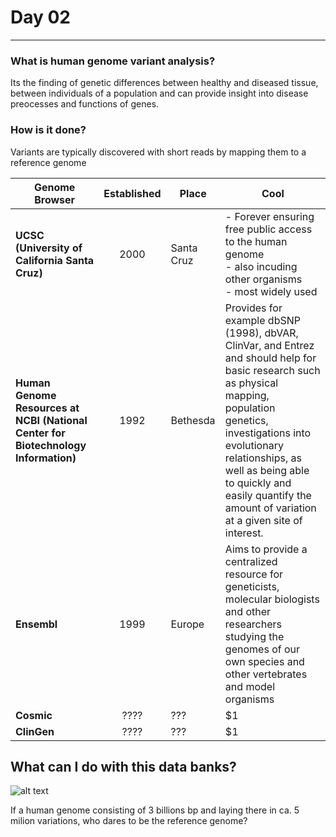 # Day 02
---

### What is human genome variant analysis?
Its the finding of genetic differences between healthy and diseased tissue, between individuals of a population and can provide insight into disease preocesses and functions of genes.

### How is it done?
Variants are typically discovered with short reads by mapping them to a reference genome

| Genome Browser        | Established       | Place  | Cool  |
| ------------- |:-------------:| -----| ---- |
| **UCSC (University of California Santa Cruz)**| 2000 | Santa Cruz  |- Forever ensuring free public access to the human genome <br> - also incuding other organisms <br> - most widely used |
| **Human Genome Resources at NCBI (National Center for Biotechnology Information)**      | 1992   | Bethesda  |   Provides for example dbSNP (1998), dbVAR, ClinVar, and Entrez and should help for  basic research such as physical mapping, population genetics, investigations into evolutionary relationships, as well as being able to quickly and easily quantify the amount of variation at a given site of interest.|
| **Ensembl** | 1999    |  Europe  |   Aims to provide a centralized resource for geneticists, molecular biologists and other researchers studying the genomes of our own species and other vertebrates and model organisms |
| **Cosmic** | ????    |  ???  |    $1 |
| **ClinGen** | ????    |  ???  |    $1 |

## What can I do with this data banks?

![alt text]("wikipedia_ALDH2.png")

If a human genome consisting of 3 billions bp and laying there in ca. 5 milion variations, who dares to be the reference genome? 
